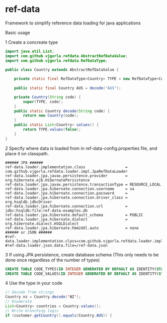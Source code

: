 # ref-data
Framework to simplify reference data loading for java applications

Basic usage

1 Create a concreate type
```java
import java.util.List;
import com.github.vjgorla.refdata.AbstractRefDataValue;
import com.github.vjgorla.refdata.RefDataType;

public class Country extends AbstractRefDataValue {
    
    private static final RefDataType<Country> TYPE = new RefDataType<Country>(Country.class);
    
    public static final Country AUS = decode("AUS");

    private Country(String code) {
        super(TYPE, code);
    }
    public static Country decode(String code) {
        return new Country(code);
    }
    public static List<Country> values() {
        return TYPE.values(false);
    }
}
```
2 Specify where data is loaded from in ref-data-config.properties file, and place it on classpath.
```properties
###### JPA ######
ref-data.loader.implementation.class                  = com.github.vjgorla.refdata.loader.impl.JpaRefDataLoader
ref-data.loader.jpa.javax.persistence.provider        = org.hibernate.ejb.HibernatePersistence
ref-data.loader.jpa.javax.persistence.transactionType = RESOURCE_LOCAL
ref-data.loader.jpa.hibernate.connection.username     = sa
ref-data.loader.jpa.hibernate.connection.password     =
ref-data.loader.jpa.hibernate.connection.driver_class = org.hsqldb.jdbcDriver
ref-data.loader.jpa.hibernate.connection.url          = jdbc:hsqldb:file:ref-data-examples.db
ref-data.loader.jpa.hibernate.default_schema          = PUBLIC
ref-data.loader.jpa.hibernate.dialect                 = org.hibernate.dialect.HSQLDialect
ref-data.loader.jpa.hibernate.hbm2ddl.auto            = none
###### or JSON ######
#ref-data.loader.implementation.class=com.github.vjgorla.refdata.loader.impl.JsonRefDataLoader
#ref-data.loader.json.data.file=/ref-data.json
```
3 If using JPA persistence, create database schema (This only needs to be done once regardless of the number of types)
```sql
CREATE TABLE CODE_TYPES(ID INTEGER GENERATED BY DEFAULT AS IDENTITY(START WITH 0) NOT NULL PRIMARY KEY,TYPE_CODE VARCHAR(50) NOT NULL,UNIQUE(TYPE_CODE))
CREATE TABLE CODE_VALUES(ID INTEGER GENERATED BY DEFAULT AS IDENTITY(START WITH 0) NOT NULL PRIMARY KEY,CODE VARCHAR(50) NOT NULL,DESCRIPTION VARCHAR(4000) NOT NULL,ATTRIBUTES VARCHAR(4000),EFFECTIVE_FROM TIMESTAMP,EFFECTIVE_TO TIMESTAMP,TYPE_ID INTEGER NOT NULL,CONSTRAINT FKF44BD3B42F21B6E1 FOREIGN KEY(TYPE_ID) REFERENCES PUBLIC.CODE_TYPES(ID),UNIQUE(TYPE_ID,CODE))
```
4 Use the type in your code
```java
// Decode from strings
Country nz = Country.decode('NZ');
// Enumerate
List<Country> countries = Country.values();
// Write branching logic
if (customer.getCountry().equals(Country.AUS)) {
```
